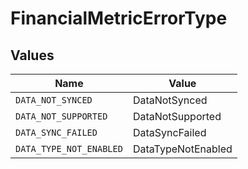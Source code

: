 # FinancialMetricErrorType


## Values

| Name                    | Value                   |
| ----------------------- | ----------------------- |
| `DATA_NOT_SYNCED`       | DataNotSynced           |
| `DATA_NOT_SUPPORTED`    | DataNotSupported        |
| `DATA_SYNC_FAILED`      | DataSyncFailed          |
| `DATA_TYPE_NOT_ENABLED` | DataTypeNotEnabled      |